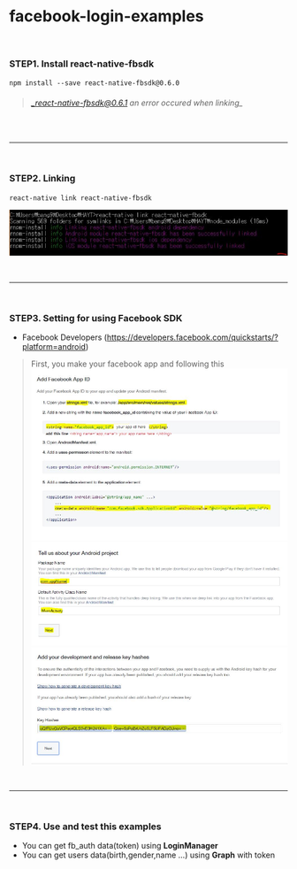 <h1>facebook-login-examples</h1>
<br/>

### STEP1. Install react-native-fbsdk
    npm install --save react-native-fbsdk@0.6.0
> ###### _react-native-fbsdk@0.6.1 an error occured when linking_

<br/>

***

<br/>

### STEP2. Linking

    react-native link react-native-fbsdk

![img1](./images/img1.JPG)

<br/>

***

<br/>

### STEP3. Setting for using Facebook SDK
* Facebook Developers (https://developers.facebook.com/quickstarts/?platform=android)

>First, you make your facebook app and following this <br/>
![img2](./images/img2.JPG) <br/>
![img3](./images/img3.JPG) <br/>
![img4](./images/img4.JPG) <br/>

<br/>

***

<br/>

### STEP4. Use and test this examples
* You can get fb_auth data(token) using **LoginManager** <br/>
* You can get users data(birth,gender,name ...) using **Graph** with token
